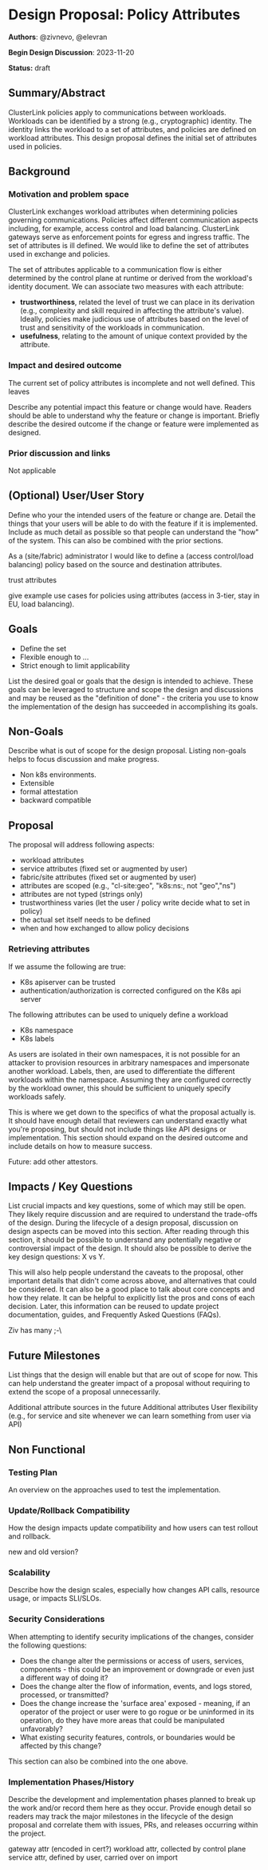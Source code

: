 # Design Proposal: Policy Attributes

**Authors**: @zivnevo, @elevran

**Begin Design Discussion**: 2023-11-20

**Status:** draft

## Summary/Abstract

ClusterLink policies apply to communications between workloads.
 Workloads can be identified by a strong (e.g., cryptographic) identity.
 The identity links the workload to a set of attributes, and policies are
 defined on workload attributes. This design proposal defines the initial
 set of attributes used in policies.

## Background

### Motivation and problem space

ClusterLink exchanges workload attributes when determining policies governing communications.
 Policies affect different communication aspects including, for example, access control and
 load balancing. ClusterLink gateways serve as enforcement points for egress and ingress traffic.
 The set of attributes is ill defined. We would like to define the set of attributes used
 in exchange and policies.

The set of attributes applicable to a communication flow is either determined by the control
 plane at runtime or derived from the workload's identity document. We can associate two measures
 with each attribute:

- **trustworthiness**, related the level of trust we can place in its derivation (e.g.,
 complexity and skill required in affecting the attribute's value). Ideally, policies make
 judicious use of attributes based on the level of trust and sensitivity of the workloads
 in communication.
- **usefulness**, relating to the amount of unique context provided by the attribute.

### Impact and desired outcome

The current set of policy attributes is incomplete and not well defined.
 This leaves 

Describe any potential impact this feature or change would have. Readers should be able
 to understand why the feature or change is important. Briefly describe the desired
 outcome if the change or feature were implemented as designed.

### Prior discussion and links

Not applicable

## (Optional) User/User Story

Define who your the intended users of the feature or change are. Detail the things that
 your users will be able to do with the feature if it is implemented. Include as much
 detail as possible so that people can understand the "how" of the system. This can also
 be combined with the prior sections.

 As a (site/fabric) administrator I would like to define a (access control/load balancing)
  policy based on the source and destination attributes.
 
 trust attributes

 give example use cases for policies using attributes (access in 3-tier, stay in EU, load balancing).

## Goals

* Define the set
* Flexible enough to ...
* Strict enough to limit applicability

List the desired goal or goals that the design is intended to achieve. These goals can be
 leveraged to structure and scope the design and discussions and may be reused as the
 "definition of done" -  the criteria you use to know the implementation of the design
 has succeeded in accomplishing its goals.

## Non-Goals

Describe what is out of scope for the design proposal. Listing non-goals helps to focus
 discussion and make progress.

* Non k8s environments.
* Extensible
* formal attestation
* backward compatible

## Proposal

The proposal will address following aspects:

- workload attributes
- service attributes (fixed set or augmented by user)
- fabric/site attributes (fixed set or augmented by user)
- attributes are scoped (e.g., "cl-site:geo", "k8s:ns:, not "geo","ns")
- attributes are not typed (strings only)
- trustworthiness varies (let the user / policy write decide what to set in policy)
- the actual set itself needs to be defined
- when and how exchanged to allow policy decisions

### Retrieving attributes

If we assume the following are true:

- K8s apiserver can be trusted
- authentication/authorization is corrected configured on the K8s api server

The following attributes can be used to uniquely define a workload

- K8s namespace
- K8s labels

As users are isolated in their own namespaces, it is not possible for an attacker to provision resources in arbitrary namespaces and impersonate another workload. Labels, then, are used to differentiate the different workloads within the namespace. Assuming they are configured correctly by the workload owner, this should be sufficient to uniquely specify workloads safely.


This is where we get down to the specifics of what the proposal actually is. It should
 have enough detail that reviewers can understand exactly what you're proposing, but
 should not include things like API designs or implementation. This section should expand
 on the desired outcome and include details on how to measure success.

Future: add other attestors.

## Impacts / Key Questions

List crucial impacts and key questions, some of which may still be open. They likely
 require discussion and are required to understand the trade-offs of the design. During
 the lifecycle of a design proposal, discussion on design aspects can be moved into this
 section. After reading through this section, it should be possible to understand any
 potentially negative or controversial impact of the design. It should also be possible
 to derive the key design questions: X vs Y.

This will also help people understand the caveats to the proposal, other important
 details that didn't come across above, and alternatives that could be considered. It can
 also be a good place to talk about core concepts and how they relate. It can be helpful
 to explicitly list the pros and cons of each decision. Later, this information can be
 reused to update project documentation, guides, and Frequently Asked Questions (FAQs).

Ziv has many ;-\

## Future Milestones

List things that the design will enable but that are out of scope for now. This can help
 understand the greater impact of a proposal without requiring to extend the scope of a
 proposal unnecessarily.

Additional attribute sources in the future
Additional attributes
User flexibility (e.g., for service and site  whenever we can learn something from user via API)

## Non Functional

### Testing Plan

An overview on the approaches used to test the implementation.

### Update/Rollback Compatibility

How the design impacts update compatibility and how users can test rollout and rollback.

new and old version?

### Scalability

Describe how the design scales, especially how changes API calls, resource usage, or
 impacts SLI/SLOs.

### Security Considerations

When attempting to identify security implications of the changes, consider the following questions:

- Does the change alter the permissions or access of users, services, components - this
 could be an improvement or downgrade or even just a different way of doing it?
- Does the change alter the flow of information, events, and logs stored, processed, or
 transmitted?
- Does the change increase the 'surface area' exposed - meaning, if an operator of the
 project or user were to go rogue or be uninformed in its operation, do they have more
 areas that could be manipulated unfavorably?
- What existing security features, controls, or boundaries would be affected by this
 change?

This section can also be combined into the one above.

### Implementation Phases/History

Describe the development and implementation phases planned to break up the work and/or
 record them here as they occur. Provide enough detail so readers may track the major
 milestones in the lifecycle of the design proposal and correlate them with issues, PRs,
 and releases occurring within the project.

gateway attr (encoded in cert?)
workload attr, collected by control plane
service attr, defined by user, carried over on import